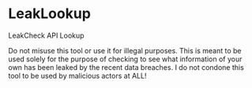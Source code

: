 # LeakLookup
LeakCheck API Lookup

Do not misuse this tool or use it for illegal purposes. This is meant to be used solely for the purpose of checking to see what information of your own has been leaked by the recent data breaches. I do not condone this tool to be used by malicious actors at ALL!

